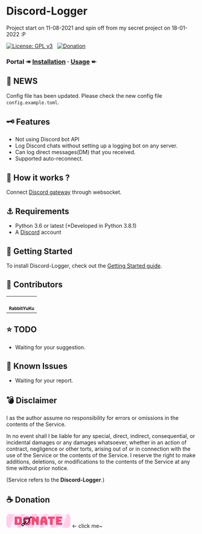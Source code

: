 # Discord-Logger
Project start on 11-08-2021 and spin off from my secret project on 18-01-2022 :P

[![License: GPL v3](https://img.shields.io/badge/License-GPLv3-blue.svg)](https://www.gnu.org/licenses/gpl-3.0)&nbsp;&nbsp;&nbsp;[![Donation](https://img.shields.io/static/v1?label=Donation&message=❤️&style=social)](https://github.com/soranoo/Donation)
### Portal ↠ [Installation](docs/gettingstarted.md#installing-python-package) · [Usage](docs/gettingstarted.md#logger-deployment) ↞

## 📰 NEWS
Config file has been updated. Please check the new config file `config.example.toml`.

## 🗝️ Features
* Not using Discord bot API
* Log Discord chats without setting up a logging bot on any server.
* Can log direct messages(DM) that you received.
* Supported auto-reconnect.

## 🚩 How it works ?
Connect [Discord gateway](https://discord.com/developers/docs/topics/gateway) through websocket.

## ⚓ Requirements
* Python 3.6 or latest (*Developed in Python 3.8.1)
* A [Discord](https://discord.com/) account

## 👾 Getting Started
To install Discord-Logger, check out the [Getting Started guide](docs/gettingstarted.md).

## 💛 Contributors
<table>
  <tr>
  <td align="center">
    <a href="https://github.com/RabbitYuKu">
      <img src="https://avatars.githubusercontent.com/u/31384940?v=4" width="100" alt=""/>
      <br><sub><b>RabbitYuKu</b></sub>
    </a>
  </td>
  </tr>
</table>

## ⭐ TODO
* Waiting for your suggestion.

## 🐛 Known Issues
* Waiting for your report.

## 💣 Disclaimer
I as the author assume no responsibility for errors or omissions in the contents of the Service.

In no event shall I be liable for any special, direct, indirect, consequential, or incidental damages or any damages whatsoever, whether in an action of contract, negligence or other torts, arising out of or in connection with the use of the Service or the contents of the Service. I reserve the right to make additions, deletions, or modifications to the contents of the Service at any time without prior notice.

(Service refers to the **Discord-Logger**.)

## ☕ Donation
[!["Donation"](https://raw.githubusercontent.com/soranoo/Donation/main/resources/image/DonateBtn.png)](https://github.com/soranoo/Donation) <- click me~
